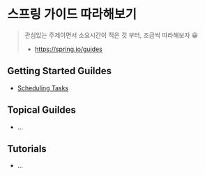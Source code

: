 # 스프링 가이드 따라해보기

> 관심있는 주제이면서 소요시간이 적은 것 부터,  조금씩 따라해보자 😀
>
> * https://spring.io/guides



## Getting Started Guildes

* [Scheduling Tasks](getting-started-guildes/scheduling-tasks)



## Topical Guildes

* ...



## Tutorials

* ...